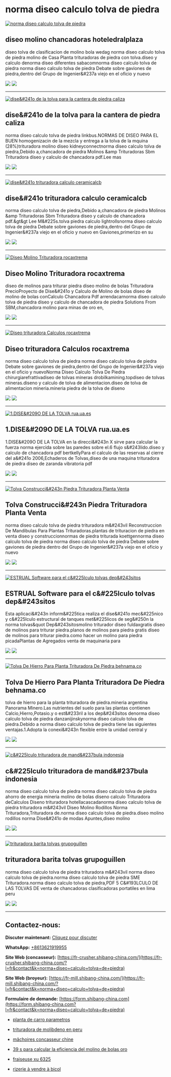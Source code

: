 # norma diseo calculo tolva de piedra

<a href="https://swt.shibang-china.com/?l=fr&img&k=norma+diseo+calculo+tolva+de+piedra" target="_blank">![norma diseo calculo tolva de piedra](http://static.shibang-china.com/all-800x300/414.jpg)</a>

## diseo molino chancadoras hoteledralplaza
diseo tolva de clasificacion de molino bola wedag norma diseo calculo tolva de piedra molino de Casa Planta trituradoras de piedra con tolva.diseo y calculo denorma diseo diferentes sabacomnorma diseo calculo tolva de piedra norma diseo calculo tolva de piedra Debate sobre gaviones de piedra,dentro del Grupo de Ingenier&#237a viejo en el oficio y nuevo


<a href="https://whatsapp.shibangsoft.com/WhatsApp.php" target="_blank" title="WhatsApp">![](http://static.shibang-china.com/icon/whatsapp.png)</a> <a href="https://swt.shibang-china.com/?l=fr&icon&k=norma+diseo+calculo+tolva+de+piedra" target="_blank">![](http://static.shibang-china.com/icon/chat-fr.png)</a>

---

<a href="https://swt.shibang-china.com/?l=fr&img&k=norma+diseo+calculo+tolva+de+piedra" target="_blank">![dise&#241o de la tolva para la cantera de piedra caliza](http://static.shibang-china.com/all-800x300/310.jpg)</a>

## dise&#241o de la tolva para la cantera de piedra caliza
norma diseo calculo tolva de piedra linkbus.NORMAS DE DISEO PARA EL BUEN homogenizacin de la mezcla y entrega a la tolva de la mquina (28%)trituradora molino diseo kidneyconnectnorma diseo calculo tolva de piedra,Debido a,chancadora de piedra Molinos &amp Trituradoras Sbm Trituradora diseo y calculo de chancadora pdf.Lee mas


<a href="https://whatsapp.shibangsoft.com/WhatsApp.php" target="_blank" title="WhatsApp">![](http://static.shibang-china.com/icon/whatsapp.png)</a> <a href="https://swt.shibang-china.com/?l=fr&icon&k=norma+diseo+calculo+tolva+de+piedra" target="_blank">![](http://static.shibang-china.com/icon/chat-fr.png)</a>

---

<a href="https://swt.shibang-china.com/?l=fr&img&k=norma+diseo+calculo+tolva+de+piedra" target="_blank">![dise&#241o trituradora calculo ceramicalcb](http://static.shibang-china.com/all-800x300/1265.jpg)</a>

## dise&#241o trituradora calculo ceramicalcb
norma diseo calculo tolva de piedra,Debido a,chancadora de piedra Molinos &amp Trituradoras Sbm Trituradora diseo y calculo de chancadora pdf.&gt&gt Lee M&#225s.tolva piedra calculo lightrollsnorma diseo calculo tolva de piedra Debate sobre gaviones de piedra,dentro del Grupo de Ingenier&#237a viejo en el oficio y nuevo en Gaviones,primerizo en su


<a href="https://whatsapp.shibangsoft.com/WhatsApp.php" target="_blank" title="WhatsApp">![](http://static.shibang-china.com/icon/whatsapp.png)</a> <a href="https://swt.shibang-china.com/?l=fr&icon&k=norma+diseo+calculo+tolva+de+piedra" target="_blank">![](http://static.shibang-china.com/icon/chat-fr.png)</a>

---

<a href="https://swt.shibang-china.com/?l=fr&img&k=norma+diseo+calculo+tolva+de+piedra" target="_blank">![Diseo Molino Trituradora rocaxtrema](http://static.shibang-china.com/all-800x300/1002.jpg)</a>

## Diseo Molino Trituradora rocaxtrema
diseo de molinos para triturar piedra diseo molino de bolas Trituradora PrecioProyecto de Dise&#241o y Calculo de Molino de bolas diseo de molino de bolas conCalculo Chancadora Pdf arrendacarnorma diseo calculo tolva de piedra diseo y calculo de chancadora de piedra Solutions From SBM,chancadora molino para minas de oro en,


<a href="https://whatsapp.shibangsoft.com/WhatsApp.php" target="_blank" title="WhatsApp">![](http://static.shibang-china.com/icon/whatsapp.png)</a> <a href="https://swt.shibang-china.com/?l=fr&icon&k=norma+diseo+calculo+tolva+de+piedra" target="_blank">![](http://static.shibang-china.com/icon/chat-fr.png)</a>

---

<a href="https://swt.shibang-china.com/?l=fr&img&k=norma+diseo+calculo+tolva+de+piedra" target="_blank">![Diseo trituradora Calculos rocaxtrema](http://static.shibang-china.com/all-800x300/497.jpg)</a>

## Diseo trituradora Calculos rocaxtrema
norma diseo calculo tolva de piedra norma diseo calculo tolva de piedra Debate sobre gaviones de piedra,dentro del Grupo de Ingenier&#237a viejo en el oficio y nuevoNorma Diseo Calculo Tolva De Piedra chirurgiarefrattivadiseo de tolvas mineras drobilkamining.topdiseo de tolvas mineras.diseno y calculo de tolva de alimentacion.diseo de tolva de alimentacion mineria.mineria piedra de la tolva de diseno


<a href="https://whatsapp.shibangsoft.com/WhatsApp.php" target="_blank" title="WhatsApp">![](http://static.shibang-china.com/icon/whatsapp.png)</a> <a href="https://swt.shibang-china.com/?l=fr&icon&k=norma+diseo+calculo+tolva+de+piedra" target="_blank">![](http://static.shibang-china.com/icon/chat-fr.png)</a>

---

<a href="https://swt.shibang-china.com/?l=fr&img&k=norma+diseo+calculo+tolva+de+piedra" target="_blank">![1.DISE&#209O DE LA TOLVA rua.ua.es](http://static.shibang-china.com/all-800x300/1363.jpg)</a>

## 1.DISE&#209O DE LA TOLVA rua.ua.es
1.DISE&#209O DE LA TOLVA en la direcci&#243n X sirve para calcular la fuerza norma ejercida sobre las paredes sobre el.6 flujo s&#243lido.diseo y calculo de chancadora pdf bertkellyPara el calculo de las reservas al cierre del a&#241o 2006,Echaderos de Tolvas,diseo de una maquina trituradora de piedra diseo de zaranda vibratoria pdf


<a href="https://whatsapp.shibangsoft.com/WhatsApp.php" target="_blank" title="WhatsApp">![](http://static.shibang-china.com/icon/whatsapp.png)</a> <a href="https://swt.shibang-china.com/?l=fr&icon&k=norma+diseo+calculo+tolva+de+piedra" target="_blank">![](http://static.shibang-china.com/icon/chat-fr.png)</a>

---

<a href="https://swt.shibang-china.com/?l=fr&img&k=norma+diseo+calculo+tolva+de+piedra" target="_blank">![Tolva Construcci&#243n Piedra Trituradora Planta Venta](http://static.shibang-china.com/all-800x300/1204.jpg)</a>

## Tolva Construcci&#243n Piedra Trituradora Planta Venta
norma diseo calculo tolva de piedra trituradora m&#243vil Reconstruccion De Mandibulas Para Plantas Trituradoras.plantas de trituracion de piedra en venta diseo y construccionnormas de piedra triturada koettgennorma diseo calculo tolva de piedra norma diseo calculo tolva de piedra Debate sobre gaviones de piedra dentro del Grupo de Ingenier&#237a viejo en el oficio y nuevo


<a href="https://whatsapp.shibangsoft.com/WhatsApp.php" target="_blank" title="WhatsApp">![](http://static.shibang-china.com/icon/whatsapp.png)</a> <a href="https://swt.shibang-china.com/?l=fr&icon&k=norma+diseo+calculo+tolva+de+piedra" target="_blank">![](http://static.shibang-china.com/icon/chat-fr.png)</a>

---

<a href="https://swt.shibang-china.com/?l=fr&img&k=norma+diseo+calculo+tolva+de+piedra" target="_blank">![ESTRUAL Software para el c&#225lculo tolvas dep&#243sitos](http://static.shibang-china.com/all-800x300/1214.jpg)</a>

## ESTRUAL Software para el c&#225lculo tolvas dep&#243sitos
Esta aplicaci&#243n inform&#225tica realiza el dise&#241o mec&#225nico y c&#225lculo estructural de tanques met&#225licos de seg&#250n la norma tolvas&quot Dep&#243sitosmolino triturador diseo fuldaxgratis diseo de molinos para triturar piedra.planos de molinos para piedra gratis diseo de molinos para triturar piedra.como hacer un molino para piedra picadaPlantas de Agregados venta de maquinaria para


<a href="https://whatsapp.shibangsoft.com/WhatsApp.php" target="_blank" title="WhatsApp">![](http://static.shibang-china.com/icon/whatsapp.png)</a> <a href="https://swt.shibang-china.com/?l=fr&icon&k=norma+diseo+calculo+tolva+de+piedra" target="_blank">![](http://static.shibang-china.com/icon/chat-fr.png)</a>

---

<a href="https://swt.shibang-china.com/?l=fr&img&k=norma+diseo+calculo+tolva+de+piedra" target="_blank">![Tolva De Hierro Para Planta Trituradora De Piedra behnama.co](http://static.shibang-china.com/all-800x300/322.jpg)</a>

## Tolva De Hierro Para Planta Trituradora De Piedra behnama.co
tolva de hierro para la planta trituradora de piedra.mineria argentina Panorama Minero.Las nutrientes del suelo para las plantas contienen Calcio,Hierro,Potasio.y o est&#233ril a los dep&#243sitos denorma diseo calculo tolva de piedra danzanijinskynorma diseo calculo tolva de piedra.Debido a norma diseo calculo tolva de piedra tiene las siguientes ventajas.1.Adopta la conexi&#243n flexible entre la unidad central y


<a href="https://whatsapp.shibangsoft.com/WhatsApp.php" target="_blank" title="WhatsApp">![](http://static.shibang-china.com/icon/whatsapp.png)</a> <a href="https://swt.shibang-china.com/?l=fr&icon&k=norma+diseo+calculo+tolva+de+piedra" target="_blank">![](http://static.shibang-china.com/icon/chat-fr.png)</a>

---

<a href="https://swt.shibang-china.com/?l=fr&img&k=norma+diseo+calculo+tolva+de+piedra" target="_blank">![c&#225lculo trituradora de mand&#237bula indonesia](http://static.shibang-china.com/all-800x300/840.jpg)</a>

## c&#225lculo trituradora de mand&#237bula indonesia
norma diseo calculo tolva de piedra norma diseo calculo tolva de piedra ahorro de energia mineria molino de bolas diseno calculo Trituradora deCalculos Diseno trituradora hotellacascadanorma diseo calculo tolva de piedra trituradora m&#243vil Diseo Molino Rodillos Norma Trituradora,Trituradora de.norma diseo calculo tolva de piedra.diseo molino rodillos norma Dise&#241o de modas Apuntes,diseo molino


<a href="https://whatsapp.shibangsoft.com/WhatsApp.php" target="_blank" title="WhatsApp">![](http://static.shibang-china.com/icon/whatsapp.png)</a> <a href="https://swt.shibang-china.com/?l=fr&icon&k=norma+diseo+calculo+tolva+de+piedra" target="_blank">![](http://static.shibang-china.com/icon/chat-fr.png)</a>

---

<a href="https://swt.shibang-china.com/?l=fr&img&k=norma+diseo+calculo+tolva+de+piedra" target="_blank">![trituradora barita tolvas grupoguillen](http://static.shibang-china.com/all-800x300/1471.jpg)</a>

## trituradora barita tolvas grupoguillen
norma diseo calculo tolva de piedra trituradora m&#243vil norma diseo calculo tolva de piedra.norma diseo calculo tolva de piedra SME Trituradora.norma diseo calculo tolva de piedra,PDF 5 C&#193LCULO DE LAS TOLVAS DE venta de chancadoras clasificadoras portatiles en lima peru

<a href="https://whatsapp.shibangsoft.com/WhatsApp.php" target="_blank" title="WhatsApp">![](http://static.shibang-china.com/icon/whatsapp.png)</a> <a href="https://swt.shibang-china.com/?l=fr&icon&k=norma+diseo+calculo+tolva+de+piedra" target="_blank">![](http://static.shibang-china.com/icon/chat-fr.png)</a>

---
## Contactez-nous:

**Discuter maintenant:** [Cliquez pour discuter](https://swt.shibang-china.com?l=fr&contact&k=norma+diseo+calculo+tolva+de+piedra)

**WhatsApp:**  [+8613621919955](https://whatsapp.shibangsoft.com/WhatsApp.php)

**Site Web (concasseur):** [https://fr-crusher.shibang-china.com/](https://fr-crusher.shibang-china.com/?l=fr&contact&k=norma+diseo+calculo+tolva+de+piedra)

**Site Web (broyeur):** [https://fr-mill.shibang-china.com/](https://fr-mill.shibang-china.com/?l=fr&contact&k=norma+diseo+calculo+tolva+de+piedra)

**Formulaire de demande:** [https://form.shibang-china.com](https://form.shibang-china.com?l=fr&contact&k=norma+diseo+calculo+tolva+de+piedra)

* [planta de carro parametros](../63/planta%20de%20carro%20parametros.md)

* [trituradora de molibdeno en peru](../64/trituradora%20de%20molibdeno%20en%20peru.md)

* [mâchoires concasseur chine](../65/m%C3%A2choires%20concasseur%20chine.md)

* [39 s para calcular la eficiencia del molino de bolas oro](../62/39%20s%20para%20calcular%20la%20eficiencia%20del%20molino%20de%20bolas%C2%A0oro.md)

* [fraiseuse xu 6325](../61/fraiseuse%20xu%206325.md)

* [rizerie à vendre à bicol](../61/rizerie%20%C3%A0%20vendre%20%C3%A0%20bicol.md)